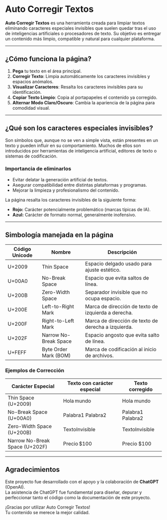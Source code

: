 
# Auto Corregir Textos

**Auto Corregir Textos** es una herramienta creada para limpiar textos eliminando caracteres especiales invisibles que suelen quedar tras el uso de inteligencias artificiales o procesadores de texto. Su objetivo es entregar un contenido más limpio, compatible y natural para cualquier plataforma.

---

## ¿Cómo funciona la página?

1. **Pega** tu texto en el área principal.
2. **Corregir Texto**: Limpia automáticamente los caracteres invisibles y espacios anómalos.
3. **Visualizar Caracteres**: Resalta los caracteres invisibles para su identificación.
4. **Copiar Texto Limpio**: Copia al portapapeles el contenido ya corregido.
5. **Alternar Modo Claro/Oscuro**: Cambia la apariencia de la página para comodidad visual.

---

## ¿Qué son los caracteres especiales invisibles?

Son símbolos que, aunque no se ven a simple vista, están presentes en un texto y pueden influir en su comportamiento. Muchos de ellos son introducidos por herramientas de inteligencia artificial, editores de texto o sistemas de codificación.

### Importancia de eliminarlos

- Evitar delatar la generación artificial de textos.
- Asegurar compatibilidad entre distintas plataformas y programas.
- Mejorar la limpieza y profesionalismo del contenido.

La página resalta los caracteres invisibles de la siguiente forma:
- **Rojo:** Carácter potencialmente problemático (marcas típicas de IA).
- **Azul:** Carácter de formato normal, generalmente inofensivo.

---

## Simbología manejada en la página

| Código Unicode | Nombre                     | Descripción                                      |
| -------------- | --------------------------- | ------------------------------------------------ |
| U+2009         | Thin Space                  | Espacio delgado usado para ajuste estético.       |
| U+00A0         | No-Break Space              | Espacio que evita saltos de línea.                |
| U+200B         | Zero-Width Space            | Separador invisible que no ocupa espacio.         |
| U+200E         | Left-to-Right Mark           | Marca de dirección de texto de izquierda a derecha. |
| U+200F         | Right-to-Left Mark           | Marca de dirección de texto de derecha a izquierda. |
| U+202F         | Narrow No-Break Space       | Espacio angosto que evita salto de línea.         |
| U+FEFF         | Byte Order Mark (BOM)       | Marca de codificación al inicio de archivos.      |

### Ejemplos de Corrección

| Carácter Especial        | Texto con carácter especial | Texto corregido |
| ------------------------- | --------------------------- | --------------- |
| Thin Space (U+2009)        | Hola mundo                   | Hola mundo      |
| No-Break Space (U+00A0)     | Palabra1 Palabra2             | Palabra1 Palabra2 |
| Zero-Width Space (U+200B)   | Texto​Invisible               | TextoInvisible  |
| Narrow No-Break Space (U+202F) | Precio $100                   | Precio $100      |

---

## Agradecimientos

Este proyecto fue desarrollado con el apoyo y la colaboración de **ChatGPT** (OpenAI).  
La asistencia de ChatGPT fue fundamental para diseñar, depurar y perfeccionar tanto el código como la documentación de este proyecto.

¡Gracias por utilizar Auto Corregir Textos!  
Tu contenido se merece la mejor calidad.
